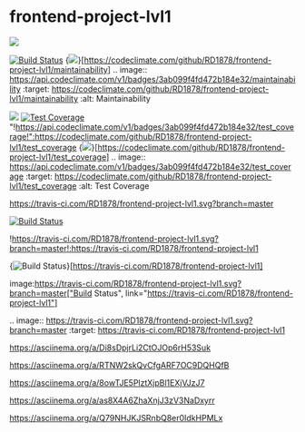 # frontend-project-lvl1
<a href="https://codeclimate.com/github.com/Alexey609/frontend-project-lvl1"/><img src="https://api.codeclimate.com/v1/badges/a99a88d28ad37a79dbf6/maintainability" /></a>

[![Build Status](https://travis-ci.com/Alexey609/frontend-project-lvl1.svg?branch=master)](https://travis-ci.com/Alexey609/frontend-project-lvl1)
{<img src="https://api.codeclimate.com/v1/badges/3ab099f4fd472b184e32/maintainability" />}[https://codeclimate.com/github/RD1878/frontend-project-lvl1/maintainability]
.. image:: https://api.codeclimate.com/v1/badges/3ab099f4fd472b184e32/maintainability
   :target: https://codeclimate.com/github/RD1878/frontend-project-lvl1/maintainability
   :alt: Maintainability

<a href="https://codeclimate.com/github/RD1878/frontend-project-lvl1/test_coverage"><img src="https://api.codeclimate.com/v1/badges/3ab099f4fd472b184e32/test_coverage" /></a>
[![Test Coverage](https://api.codeclimate.com/v1/badges/3ab099f4fd472b184e32/test_coverage)](https://codeclimate.com/github/RD1878/frontend-project-lvl1/test_coverage)
"!https://api.codeclimate.com/v1/badges/3ab099f4fd472b184e32/test_coverage!":https://codeclimate.com/github/RD1878/frontend-project-lvl1/test_coverage
{<img src="https://api.codeclimate.com/v1/badges/3ab099f4fd472b184e32/test_coverage" />}[https://codeclimate.com/github/RD1878/frontend-project-lvl1/test_coverage]
.. image:: https://api.codeclimate.com/v1/badges/3ab099f4fd472b184e32/test_coverage
   :target: https://codeclimate.com/github/RD1878/frontend-project-lvl1/test_coverage
   :alt: Test Coverage

https://travis-ci.com/RD1878/frontend-project-lvl1.svg?branch=master

[![Build Status](https://travis-ci.com/RD1878/frontend-project-lvl1.svg?branch=master)](https://travis-ci.com/RD1878/frontend-project-lvl1)

!https://travis-ci.com/RD1878/frontend-project-lvl1.svg?branch=master!:https://travis-ci.com/RD1878/frontend-project-lvl1

{<img src="https://travis-ci.com/RD1878/frontend-project-lvl1.svg?branch=master" alt="Build Status" />}[https://travis-ci.com/RD1878/frontend-project-lvl1]

image:https://travis-ci.com/RD1878/frontend-project-lvl1.svg?branch=master["Build Status", link="https://travis-ci.com/RD1878/frontend-project-lvl1"]

.. image:: https://travis-ci.com/RD1878/frontend-project-lvl1.svg?branch=master
    :target: https://travis-ci.com/RD1878/frontend-project-lvl1

https://asciinema.org/a/Di8sDpjrLi2CtOJOp6rH53Suk

https://asciinema.org/a/RTNW2skQvCfgARF7OC9DQHQfB

https://asciinema.org/a/8owTJE5PlztXjpBl1EXjVJzJ7

https://asciinema.org/a/as8X4A6ZhaXnjJ3zV3NaDxyrr

https://asciinema.org/a/Q79NHJKJSRnbQ8er0IdkHPMLx
